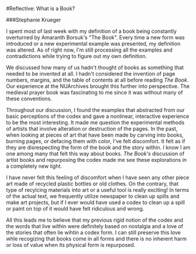 #Reflective: What is a Book?

###Stephanie Krueger



I spent most of last week with my definition of a book being constantly overturned by Amaranth Borsuk's "The Book". Every time a new form was introduced or a new experimental example was presented, my definition was altered. As of right now, I'm still processing all the examples and contradictions while trying to figure out my own definition.

We discussed how many of us hadn't thought of books as something that needed to be invented at all. I hadn't considered the invention of page numbers, margins, and the table of contents at all before reading _The Book_. Our experience at the NUArchives brought this further into perspective. The medieval prayer book was fascinating to me since it was without many of these conventions.

Throughout our discussion, I found the examples that abstracted from our basic perceptions of the codex and gave a nonlinear, interactive experience to be the most interesting. It made me question the experimental methods of artists that involve alteration or destruction of the pages. In the past, when looking at pieces of art that have been made by carving into books, burning pages, or defacing them with color, I've felt discomfort. It felt as if they are disrespecting the form of the book and the story within. I know I am one among many that felt this way about books. _The Book's_ discussion of artist books and repurposing the codex made me see these explorations in a completely new light. 
	
I have never felt this feeling of discomfort when I have seen any other piece art made of recycled plastic bottles or old clothes. On the contrary, that type of recylcing materials into art or a useful tool is really exciting! In terms of the actual text, we frequently utilize newspaper to clean up spills and make art projects, but if I ever would have used a codex to clean up a spill or paint on top of it would have felt ridiculous and wrong. 

All this leads me to believe that my previous rigid notion of the codex and the words that live within were definitely based on nostalgia and a love of the stories that often lie wihtin a codex form. I can still preserve this love whle recogizing that books come in all forms and there is no inherent harm or loss of value when its physical form is repurposed.
